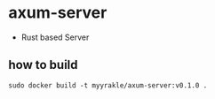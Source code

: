 # axum-server

- Rust based Server

## how to build 
```
sudo docker build -t myyrakle/axum-server:v0.1.0 .
```